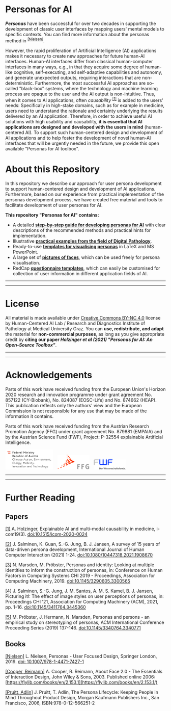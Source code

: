 # Personas for AI

**_Personas_** have been successful for over two decades in supporting the development of classic user interfaces by mapping users' mental models to specific contexts.  You can find more information about the personas method in <sup name="Nielsen">[[Nielsen]](#footnote100)</sup>.

However, the rapid proliferation of Artificial Intelligence (AI) applications makes it necessary to create new approaches for future human-AI interfaces. Human-AI interfaces differ from classical human-computer interfaces in many ways, e.g., in that they acquire some degree of human-like cognitive, self-executing, and self-adaptive capabilities and autonomy, and generate unexpected outputs, requiring interactions that are non-deterministic. Furthermore, the most successful AI approaches are so-called "black-box" systems, where the technology and machine learning process are opaque to the user and the AI output is non-intuitive. Thus, when it comes to AI applications, often _causability_ <sup name="a1">[[1]](#footnote1)</sup> is added to the users' needs: Specifically in high-stake domains, such as for example in medicine,  users need to understand the rationale and certainty underlying the results delivered by an AI application. Therefore, in order to achieve useful AI solutions with high usability and causability, **it is essential that AI applications are designed and developed with the users in mind** (human-centered AI). To support such human-centered design and development of AI applications and to help foster the development of novel human-AI interfaces that will be urgently needed in the future, we provide this open available "Personas for AI toolbox". 



# About this Repository
In this repository we describe our approach for user persona development to support human-centered design and development of AI applications.  Furthermore, based on our experience from practical implementation of the personas development process, we have created free material and tools to facilitate development of user personas for AI. 

**This repository "Personas for AI" contains:**
* A detailed [**step-by-step guide for developing personas for AI**](https://github.com/human-centered-ai-lab/PERSONAS/blob/main/Developing_Personas_For_AI-Step-By-Step)  with clear descriptions of the recommended methods and practical hints for implementation.
* Illustrative [**practical examples from the field of Digital Pathology**](https://github.com/human-centered-ai-lab/PERSONAS/tree/main/Examples_For_AI_In_Digital_Pathology).
* Ready-to-use [**templates for visualising personas**](https://github.com/human-centered-ai-lab/PERSONAS/tree/main/Persona_Templates) in LaTeX and MS PowerPoint.
* A large set of [**pictures of faces**](https://github.com/human-centered-ai-lab/PERSONAS/tree/main/Resources/Faces), which can be used freely for persona visualisation.
* RedCap [**questionnaire templates**](https://github.com/human-centered-ai-lab/PERSONAS/tree/main/Resources/Questionaires), which can easily be customised for collection of user information in different application fields of AI. 


---
---
# License
All material is made available under [Creative Commons BY-NC 4.0](https://creativecommons.org/licenses/by-nc/4.0/) license by Human-Centered AI Lab / Research and Diagnostics Institute of Pathology at Medical University Graz. You can **use, redistribute, and adapt** the material for **non-commercial purposes**, as long as you give appropriate credit by **citing our paper _Holzinger et al (2021) "Personas for AI: An Open-Source Toolbox"_**.

---
---
# Acknowledgements
Parts of this work have received funding from the European Union's Horizon 2020 research and innovation programme under grant agreement No. 857122 (CY-Biobank), No. 824087 (EOSC-Life) and No. 874662 (HEAP). This publication reflects only the authors' view and the European Commission is not responsible for any use that may be made of the information it contains. 

Parts of this work have received funding from the Austrian Research Promotion Agency (FFG) under grant agreement No. 879881 (EMPAIA) and by the Austrian Science Fund (FWF), Project: P-32554 explainable Artificial Intelligence.

<img src="https://github.com/human-centered-ai-lab/PERSONAS/blob/main/BMK_Logo_srgb_EN.png" alt="Logo of the Federal Ministry of the Republic of Austria for Climate Action, Environment, Energy, Mobility, Innovation and Technology " width="150" > <img src="https://github.com/human-centered-ai-lab/PERSONAS/blob/main/ffg_logo.png" alt="Logo of the Austrian Research Promotion Agency" width="100" style="padding-left: 10px;">  <img src="https://github.com/human-centered-ai-lab/PERSONAS/blob/main/fwf-logo_var2.jpg" alt="Logo of the Austrian Science Fund" width="100" style="padding-left: 10px;">

---
---
# Further Reading

## Papers

<a name="footnote1">[[1]](#a1)</a> A. Holzinger, Explainable AI and multi-modal causability in medicine, i-com19(3). [doi:10.1515/icom-2020-0024](https://doi.org/10.1515/icom-2020-0024)

<a name="footnote2">[[2]](https://github.com/human-centered-ai-lab/PERSONAS/tree/main/Developing_Personas_For_AI-Step-By-Step#a2)</a> J. Salminen, K. Guan, S.-G. Jung, B. J. Jansen, A survey of 15
years of data-driven persona development, International Journal of Human Computer Interaction (2021) 1-24. [doi:10.1080/10447318.2021.1908670](https://doi.org/10.1080/10447318.2021.1908670)

<a name="footnote3">[[3]](https://github.com/human-centered-ai-lab/PERSONAS/tree/main/Developing_Personas_For_AI-Step-By-Step#a3)</a> N. Marsden, M. Pröbster, Personas and identity: Looking at multiple identities to inform the construction of personas, in: Conference on Human
Factors in Computing Systems CHI 2019 - Proceedings, Association for Computing Machinery, 2019. [doi:10.1145/3290605.3300565](https://doi.org/10.1145/3290605.3300565)

<a name="footnote4">[[4]](https://github.com/human-centered-ai-lab/PERSONAS/tree/main/Developing_Personas_For_AI-Step-By-Step#a4)</a> J. Salminen, S.-G. Jung, J. M. Santos, A. M. S. Kamel, B. J. Jansen, Picturing it!: The effect of image styles on user perceptions of personas, in:
Proceedings CHI '21, Association for Computing Machinery (ACM), 2021,
pp. 1-16. [doi:10.1145/3411764.3445360](https://doi.org/10.1145/3411764.3445360)

<a name="footnote5">[[5]](https://github.com/human-centered-ai-lab/PERSONAS/tree/main/Developing_Personas_For_AI-Step-By-Step#a5)</a> M. Pröbster, J. Hermann, N. Marsden, Personas and persons - an empirical study on stereotyping of personas, ACM International Conference
Proceeding Series (2019) 137-146. [doi:10.1145/3340764.3340771](https://doi.org/10.1145/3340764.3340771)


## Books

<a name="footnote100">[[Nielsen]](#Nielsen)</a> L. Nielsen, Personas - User Focused Design, Springer London, 2019. [doi: 10.1007/978-1-4471-7427-1](https://doi.org/10.1007/978-1-4471-7427-1)

<a name="footnote101">[[Cooper, Reimann]](https://github.com/human-centered-ai-lab/PERSONAS/tree/main/Developing_Personas_For_AI-Step-By-Step#CooperReimann)</a> A. Cooper, R. Reimann, About Face 2.0 - The Essentials of Interaction Design, John Wiley & Sons, 2003. Published online 2006: [https://flylib.com/books/en/2.153.1](https://flylib.com/books/en/2.153.1/)

<a name="footnote102">[[Pruitt, Adlin]](https://github.com/human-centered-ai-lab/PERSONAS/tree/main/Developing_Personas_For_AI-Step-By-Step#PruittAdlin)</a> J. Pruitt, T. Adlin, The Persona Lifecycle: Keeping People in Mind Throughout Product Design, Morgan Kaufmann Publishers Inc., San Francisco, 2006, ISBN:978-0-12-566251-2